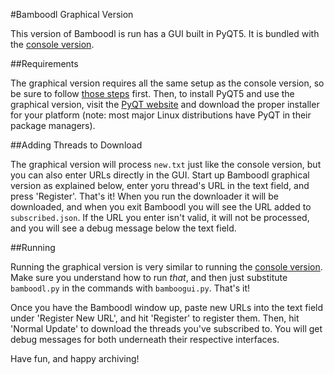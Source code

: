 
#Bamboodl Graphical Version

This version of Bamboodl is run has a GUI built in PyQT5. It is bundled with the [console version](tutorial_console.md#bamboodl-console-version).

##Requirements

The graphical version requires all the same setup as the console version, so be sure to follow [those steps](tutorial_console.md#requirements) first. Then, to install PyQT5 and use the graphical version, visit the [PyQT website](http://www.riverbankcomputing.com/software/pyqt/download5) and download the proper installer for your platform (note: most major Linux distributions have PyQT in their package managers). 

##Adding Threads to Download

The graphical version will process `new.txt` just like the console version, but you can also enter URLs directly in the GUI. Start up Bamboodl graphical version as explained below, enter yoru thread's URL in the text field, and press 'Register'. That's it! When you run the downloader it will be downloaded, and when you exit Bamboodl you will see the URL added to `subscribed.json`. If the URL you enter isn't valid, it will not be processed, and you will see a debug message below the text field.

##Running

Running the graphical version is very similar to running the [console version](tutorial_console.md#requirements). Make sure you understand how to run *that*, and then just substitute `bamboodl.py` in the commands with `bamboogui.py`. That's it!

Once you have the Bamboodl window up, paste new URLs into the text field under 'Register New URL', and hit 'Register' to register them. Then, hit 'Normal Update' to download the threads you've subscribed to. You will get debug messages for both underneath their respective interfaces.

Have fun, and happy archiving!
